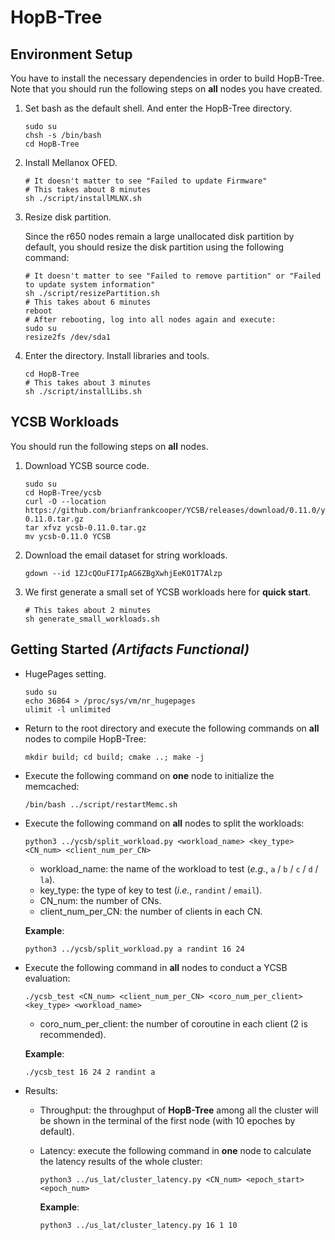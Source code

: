 # HopB-Tree

## Environment Setup

You have to install the necessary dependencies in order to build HopB-Tree.
Note that you should run the following steps on **all** nodes you have created.

1) Set bash as the default shell. And enter the HopB-Tree directory.
    ```shell
    sudo su
    chsh -s /bin/bash
    cd HopB-Tree
    ```

2) Install Mellanox OFED.
    ```shell
    # It doesn't matter to see "Failed to update Firmware"
    # This takes about 8 minutes
    sh ./script/installMLNX.sh
    ```

3) Resize disk partition.

    Since the r650 nodes remain a large unallocated disk partition by default, you should resize the disk partition using the following command:
    ```shell
    # It doesn't matter to see "Failed to remove partition" or "Failed to update system information"
    sh ./script/resizePartition.sh
    # This takes about 6 minutes
    reboot
    # After rebooting, log into all nodes again and execute:
    sudo su
    resize2fs /dev/sda1
    ```

4) Enter the directory. Install libraries and tools.
    ```shell
    cd HopB-Tree
    # This takes about 3 minutes
    sh ./script/installLibs.sh
    ```


## YCSB Workloads

You should run the following steps on **all** nodes.

1) Download YCSB source code.
    ```shell
    sudo su
    cd HopB-Tree/ycsb
    curl -O --location https://github.com/brianfrankcooper/YCSB/releases/download/0.11.0/ycsb-0.11.0.tar.gz
    tar xfvz ycsb-0.11.0.tar.gz
    mv ycsb-0.11.0 YCSB
    ```
2) Download the email dataset for string workloads.
    ```shell
    gdown --id 1ZJcQOuFI7IpAG6ZBgXwhjEeKO1T7Alzp
    ```

3) We first generate a small set of YCSB workloads here for **quick start**.
    ```shell
    # This takes about 2 minutes
    sh generate_small_workloads.sh
    ```


## Getting Started *(Artifacts Functional)*

* HugePages setting.
    ```shell
    sudo su
    echo 36864 > /proc/sys/vm/nr_hugepages
    ulimit -l unlimited
    ```

* Return to the root directory and execute the following commands on **all** nodes to compile HopB-Tree:
    ```shell
    mkdir build; cd build; cmake ..; make -j
    ```

* Execute the following command on **one** node to initialize the memcached:
    ```shell
    /bin/bash ../script/restartMemc.sh
    ```

* Execute the following command on **all** nodes to split the workloads:
    ```shell
    python3 ../ycsb/split_workload.py <workload_name> <key_type> <CN_num> <client_num_per_CN>
    ```
    * workload_name: the name of the workload to test (*e.g.*, `a` / `b` / `c` / `d` / `la`).
    * key_type: the type of key to test (*i.e.*, `randint` / `email`).
    * CN_num: the number of CNs.
    * client_num_per_CN: the number of clients in each CN.

    **Example**:
    ```shell
    python3 ../ycsb/split_workload.py a randint 16 24
    ```

* Execute the following command in **all** nodes to conduct a YCSB evaluation:
    ```shell
    ./ycsb_test <CN_num> <client_num_per_CN> <coro_num_per_client> <key_type> <workload_name>
    ```
    * coro_num_per_client: the number of coroutine in each client (2 is recommended).

    **Example**:
    ```shell
    ./ycsb_test 16 24 2 randint a
    ```

* Results:
    * Throughput: the throughput of **HopB-Tree** among all the cluster will be shown in the terminal of the first node (with 10 epoches by default).
    * Latency: execute the following command in **one** node to calculate the latency results of the whole cluster:
        ```shell
        python3 ../us_lat/cluster_latency.py <CN_num> <epoch_start> <epoch_num>
        ```

        **Example**:
        ```shell
        python3 ../us_lat/cluster_latency.py 16 1 10
        ```
